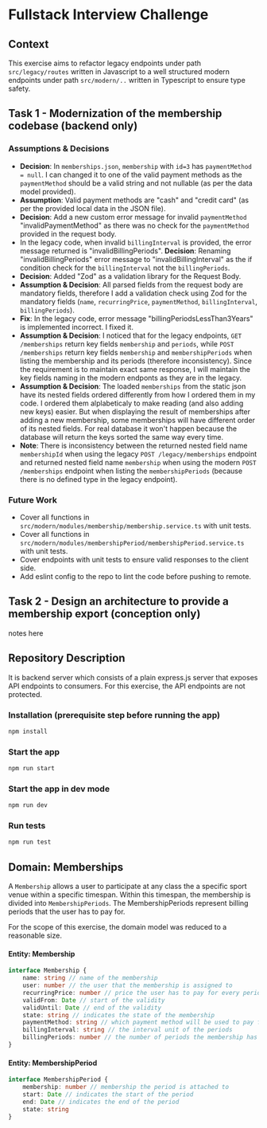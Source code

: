# Fullstack Interview Challenge

## Context

This exercise aims to refactor legacy endpoints under path `src/legacy/routes` written in Javascript to a well structured modern endpoints under path `src/modern/..` written in Typescript to ensure type safety.


## Task 1 - Modernization of the membership codebase (backend only)
### Assumptions & Decisions
- **Decision**: In `memberships.json`, `membership` with `id=3` has `paymentMethod = null`. I can changed it to one of the valid payment methods as the `paymentMethod` should be a valid string and not nullable (as per the data model provided).
- **Assumption**: Valid payment methods are "cash" and "credit card" (as per the provided local data in the JSON file).
- **Decision**: Add a new custom error message for invalid `paymentMethod` "invalidPaymentMethod" as there was no check for the `paymentMethod` provided in the request body.
- In the legacy code, when invalid `billingInterval` is provided, the error message returned is "invalidBillingPeriods". **Decision**: Renaming "invalidBillingPeriods" error message to "invalidBillingInterval" as the if condition check for the `billingInterval` not the `billingPeriods`.
- **Decision**: Added "Zod" as a validation library for the Request Body.
- **Assumption & Decision**: All parsed fields from the request body are mandatory fields, therefore I add a validation check using Zod for the mandatory fields (`name`, `recurringPrice`, `paymentMethod`, `billingInterval`, `billingPeriods`).
- **Fix**: In the legacy code, error message "billingPeriodsLessThan3Years" is implemented incorrect. I fixed it.
- **Assumption & Decision**: I noticed that for the legacy endpoints, `GET /memberships` return key fields `membership` and `periods`, while `POST /memberships` return key fields `membership` and `membershipPeriods` when listing the membership and its periods (therefore inconsistency). Since the requirement is to maintain exact same response, I will maintain the key fields naming in the modern endponts as they are in the legacy.
- **Assumption & Decision**: The loaded `memberships` from the static json have its nested fields ordered differently from how I ordered them in my code. I ordered them alplabeticaly to make reading (and also adding new keys) easier. But when displaying the result of memberships after adding a new membership, some memberships will have different order of its nested fields. For real database it won't happen because the database will return the keys sorted the same way every time.
- **Note**: There is inconsistency between the returned nested field name `membershipId` when using the legacy `POST /legacy/memberships` endpoint and returned nested field name `membership` when using the modern `POST /memberships` endpoint when listing the `membershipPeriods` (because there is no defined type in the legacy endpoint).

### Future Work
- Cover all functions in `src/modern/modules/membership/membership.service.ts` with unit tests.
- Cover all functions in `src/modern/modules/membershipPeriod/membershipPeriod.service.ts` with unit tests.
- Cover endpoints with unit tests to ensure valid responses to the client side.
- Add eslint config to the repo to lint the code before pushing to remote.


## Task 2 - Design an architecture to provide a membership export (conception only)
notes here


## Repository Description
It is backend server which consists of a plain express.js server that exposes API endpoints to consumers.
For this exercise, the API endpoints are not protected.

### Installation (prerequisite step before running the app)

```sh
npm install
```

### Start the app

```sh
npm run start
```

### Start the app in dev mode

```sh
npm run dev
```

### Run tests
```sh
npm run test
```

## Domain: Memberships

A `Membership` allows a user to participate at any class the a specific sport venue within a specific timespan. Within this timespan, the membership is divided into `MembershipPeriods`. The MembershipPeriods represent billing periods that the user has to pay for.

For the scope of this exercise, the domain model was reduced to a reasonable size. 

#### Entity: Membership
```ts
interface Membership {
    name: string // name of the membership
    user: number // the user that the membership is assigned to
    recurringPrice: number // price the user has to pay for every period
    validFrom: Date // start of the validity
    validUntil: Date // end of the validity
    state: string // indicates the state of the membership
    paymentMethod: string // which payment method will be used to pay for the periods
    billingInterval: string // the interval unit of the periods
    billingPeriods: number // the number of periods the membership has
}
```

#### Entity: MembershipPeriod
```ts
interface MembershipPeriod {
    membership: number // membership the period is attached to
    start: Date // indicates the start of the period
    end: Date // indicates the end of the period
    state: string
}
```
